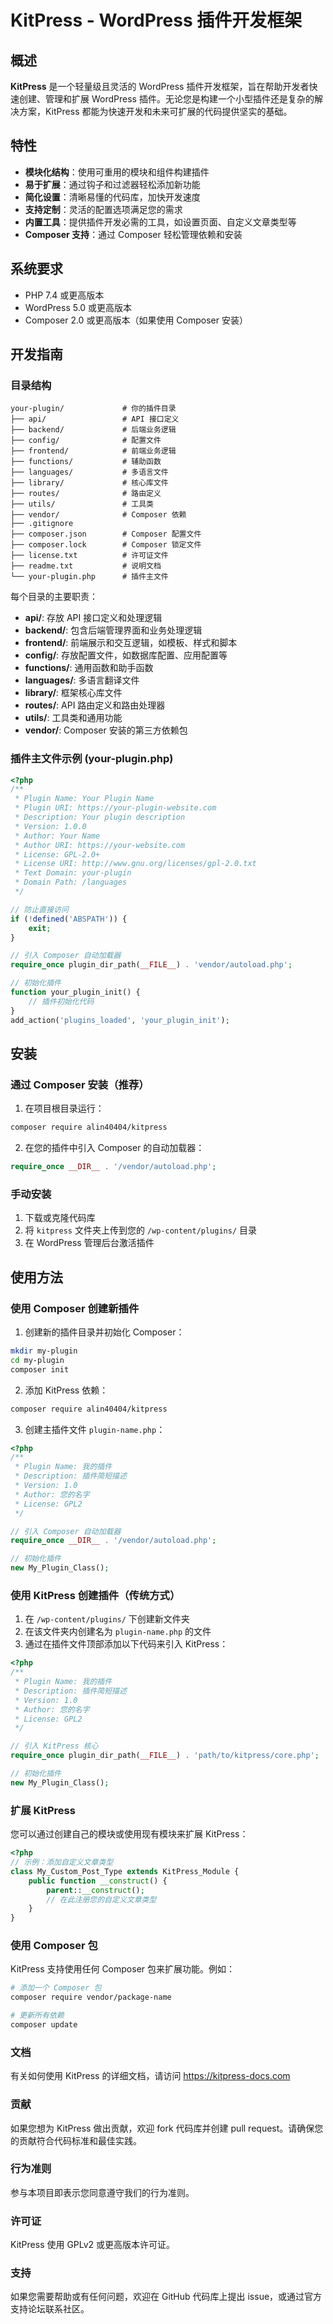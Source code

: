 # KitPress - WordPress 插件开发框架

## 概述

**KitPress** 是一个轻量级且灵活的 WordPress 插件开发框架，旨在帮助开发者快速创建、管理和扩展 WordPress 插件。无论您是构建一个小型插件还是复杂的解决方案，KitPress 都能为快速开发和未来可扩展的代码提供坚实的基础。

## 特性

- **模块化结构**：使用可重用的模块和组件构建插件
- **易于扩展**：通过钩子和过滤器轻松添加新功能
- **简化设置**：清晰易懂的代码库，加快开发速度
- **支持定制**：灵活的配置选项满足您的需求
- **内置工具**：提供插件开发必需的工具，如设置页面、自定义文章类型等
- **Composer 支持**：通过 Composer 轻松管理依赖和安装


## 系统要求

- PHP 7.4 或更高版本
- WordPress 5.0 或更高版本
- Composer 2.0 或更高版本（如果使用 Composer 安装）

## 开发指南

### 目录结构
```
your-plugin/             # 你的插件目录
├── api/                 # API 接口定义
├── backend/             # 后端业务逻辑
├── config/              # 配置文件
├── frontend/            # 前端业务逻辑
├── functions/           # 辅助函数
├── languages/           # 多语言文件
├── library/             # 核心库文件
├── routes/              # 路由定义
├── utils/               # 工具类
├── vendor/              # Composer 依赖
├── .gitignore
├── composer.json        # Composer 配置文件
├── composer.lock        # Composer 锁定文件
├── license.txt          # 许可证文件
├── readme.txt           # 说明文档
└── your-plugin.php      # 插件主文件
```

每个目录的主要职责：

- **api/**: 存放 API 接口定义和处理逻辑
- **backend/**: 包含后端管理界面和业务处理逻辑
- **frontend/**: 前端展示和交互逻辑，如模板、样式和脚本
- **config/**: 存放配置文件，如数据库配置、应用配置等
- **functions/**: 通用函数和助手函数
- **languages/**: 多语言翻译文件
- **library/**: 框架核心库文件
- **routes/**: API 路由定义和路由处理器
- **utils/**: 工具类和通用功能
- **vendor/**: Composer 安装的第三方依赖包


### 插件主文件示例 (your-plugin.php)
```php
<?php
/**
 * Plugin Name: Your Plugin Name
 * Plugin URI: https://your-plugin-website.com
 * Description: Your plugin description
 * Version: 1.0.0
 * Author: Your Name
 * Author URI: https://your-website.com
 * License: GPL-2.0+
 * License URI: http://www.gnu.org/licenses/gpl-2.0.txt
 * Text Domain: your-plugin
 * Domain Path: /languages
 */

// 防止直接访问
if (!defined('ABSPATH')) {
    exit;
}

// 引入 Composer 自动加载器
require_once plugin_dir_path(__FILE__) . 'vendor/autoload.php';

// 初始化插件
function your_plugin_init() {
    // 插件初始化代码
}
add_action('plugins_loaded', 'your_plugin_init');
```


## 安装

### 通过 Composer 安装（推荐）

1. 在项目根目录运行：
```bash
composer require alin40404/kitpress
```

2. 在您的插件中引入 Composer 的自动加载器：
```php
require_once __DIR__ . '/vendor/autoload.php';
```

### 手动安装

1. 下载或克隆代码库
2. 将 `kitpress` 文件夹上传到您的 `/wp-content/plugins/` 目录
3. 在 WordPress 管理后台激活插件

## 使用方法

### 使用 Composer 创建新插件

1. 创建新的插件目录并初始化 Composer：
```bash
mkdir my-plugin
cd my-plugin
composer init
```

2. 添加 KitPress 依赖：
```bash
composer require alin40404/kitpress
```

3. 创建主插件文件 `plugin-name.php`：

```php
<?php
/**
 * Plugin Name: 我的插件
 * Description: 插件简短描述
 * Version: 1.0
 * Author: 您的名字
 * License: GPL2
 */

// 引入 Composer 自动加载器
require_once __DIR__ . '/vendor/autoload.php';

// 初始化插件
new My_Plugin_Class();
```

### 使用 KitPress 创建插件（传统方式）

1. 在 `/wp-content/plugins/` 下创建新文件夹
2. 在该文件夹内创建名为 `plugin-name.php` 的文件
3. 通过在插件文件顶部添加以下代码来引入 KitPress：

```php
<?php
/**
 * Plugin Name: 我的插件
 * Description: 插件简短描述
 * Version: 1.0
 * Author: 您的名字
 * License: GPL2
 */

// 引入 KitPress 核心
require_once plugin_dir_path(__FILE__) . 'path/to/kitpress/core.php';

// 初始化插件
new My_Plugin_Class();
```

### 扩展 KitPress
您可以通过创建自己的模块或使用现有模块来扩展 KitPress：

```php
<?php
// 示例：添加自定义文章类型
class My_Custom_Post_Type extends KitPress_Module {
    public function __construct() {
        parent::__construct();
        // 在此注册您的自定义文章类型
    }
}
```

### 使用 Composer 包

KitPress 支持使用任何 Composer 包来扩展功能。例如：

```bash
# 添加一个 Composer 包
composer require vendor/package-name

# 更新所有依赖
composer update
```

### 文档
有关如何使用 KitPress 的详细文档，请访问 https://kitpress-docs.com

### 贡献
如果您想为 KitPress 做出贡献，欢迎 fork 代码库并创建 pull request。请确保您的贡献符合代码标准和最佳实践。

### 行为准则
参与本项目即表示您同意遵守我们的行为准则。

### 许可证
KitPress 使用 GPLv2 或更高版本许可证。

### 支持
如果您需要帮助或有任何问题，欢迎在 GitHub 代码库上提出 issue，或通过官方支持论坛联系社区。

